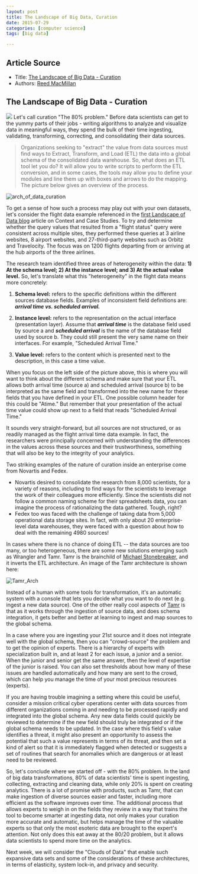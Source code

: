 ```yaml
---
layout: post
title: The Landscape of Big Data, Curation
date: 2015-07-29
categories: [computer science]
tags: [big data]

---
```


## Article Source
* Title: [The Landscape of Big Data - Curation](http://info.trianagroup.com/blog/the-landscape-of-big-data-curation)
* Authors: [Reed MacMillan](http://info.trianagroup.com/blog/author/reed-macmillan)


The Landscape of Big Data - Curation
----------

![](http://sungsoo.github.com/images/data_curation.png) Let's call curation "The 80% problem." Before data scientists can get to the yummy parts of their jobs - writing algorithms to analyze and visualize data in meaningful ways, they spend the bulk of their time ingesting, validating, transforming, correcting, and consolidating their data sources.

> Organizations seeking to "extract" the value from data sources must find ways to Extract, Transform, and Load (ETL) the data into a global schema of the consolidated data warehouse. So, what does an ETL tool let you do? It will allow you to write scripts to perform the ETL conversion, and in some cases, the tools may allow you to define your modules and line them up with boxes and arrows to do the mapping. The picture below gives an overview of the process.

![arch_of_data_curation](http://sungsoo.github.com/images/arch_of_data_curation.png)

To get a sense of how such a process may play out with your own
datasets, let's consider the flight data example referenced in the
[first Landscape of Data blog](http://info.trianagroup.com/blog/big-data-case-studies) article on Context and Case Studies. To try and determine whether the query values
that resulted from a "flight status" query were consistent across
multiple sites, they performed these queries at 3 airline websites, 8
airport websites, and 27-third-party websites such as Orbitz and
Travelocity. The focus was on 1200 flights departing from or arriving at
the hub airports of the three airlines.

The research team identified three areas of heterogeneity within the
data: **1) At the schema level; 2) At the instance level; and 3) At the
actual value level.** So, let's translate what this "heterogeneity" in
the flight data means more concretely:

1. **Schema level:** refers to the specific definitions within the different sources database fields. Examples of inconsistent field definitions are: ***arrival time vs. scheduled arrival.***

2. **Instance level:** refers to the representation on the actual
interface (presentation layer). Assume that ***arrival time*** is the
database field used by source a and ***scheduled arrival*** is the name
of the database field used by source b. They could still present the
very same name on their interfaces. For example, "Scheduled Arrival
Time." 

3. **Value level:** refers to the content which is presented next to
the description, in this case a time value.

When you focus on the left side of the picture above, this is where you
will want to think about the different schema and make sure that your
ETL allows both arrival time (source a) and scheduled arrival (source b)
to be interpreted as the same field and transformed into the new name
for these fields that you have defined in your ETL. One possible column
header for this could be "Atime." But remember that your presentation of
the actual time value could show up next to a field that reads
"Scheduled Arrival Time."

It sounds very straight-forward, but all sources are not structured, or
as readily managed as the flight arrival time data example. In fact, the
researchers were principally concerned with understanding the
differences in the values across these sources and their
trustworthiness, something that will also be key to the integrity of
your analytics.

Two striking examples of the nature of curation inside an enterprise
come from Novartis and Fedex.

-   Novartis desired to consolidate the research from 8,000 scientists,
    for a variety of reasons, including to find ways for the scientists
    to leverage the work of their colleagues more efficiently. Since the
    scientists did not follow a common naming scheme for their
    spreadsheets data, you can imagine the process of rationalizing the
    data gathered. Tough, right?
-   Fedex too was faced with the challenge of taking data from 5,000
    operational data storage sites. In fact, with only about 20
    enterprise-level data warehouses, they were faced with a question
    about how to deal with the remaining 4980 sources!

In cases where there is no chance of doing ETL -- the data sources are
too many, or too heterogeneous, there are some new solutions emerging
such as Wrangler and Tamr. Tamr is the brainchild of [Michael
Stonebreaker,](https://en.wikipedia.org/wiki/Michael_Stonebraker) and it
inverts the ETL architecture. An image of the Tamr architecture is shown
here:

![Tamr_Arch](http://sungsoo.github.com/images/Tamr_Arch.png)

Instead of a human with some tools for transformation, it's an automatic
system with a console that lets you decide what you want to do next
(e.g. ingest a new data source). One of the other really cool aspects of
[Tamr](http://www.tamr.com/) is that as it works through the ingestion of
source data, and does schema integration, it gets better and better at
learning to ingest and map sources to the global schema.

In a case where you are ingesting your 21st source and it does not
integrate well with the global schema, then you can "crowd-source" the
problem and to get the opinion of experts. There is a hierarchy of
experts with specialization built in, and at least 2 for each issue, a
junior and a senior. When the junior and senior get the same answer,
then the level of expertise of the junior is raised. You can also set
thresholds about how many of these issues are handled automatically and
how many are sent to the crowd, which can help you manage the time of
your most precious resources (experts).

If you are having trouble imagining a setting where this could be
useful, consider a mission critical cyber operations center with data
sources from different organizations coming in and needing to be
processed rapidly and integrated into the global schema. Any new data
fields could quickly be reviewed to determine if the new field should
truly be integrated or if the global schema needs to be updated. In the
case where this field's value identifies a threat, it might also present
an opportunity to assess the potential that such a value represents in
terms of its threat, and then set a kind of alert so that it is
immediately flagged when detected or suggests a set of routines that
search for anomalies which are dangerous or at least need to be
reviewed.

So, let's conclude where we started off - with the 80% problem. In the
land of big data transformations, 80% of data scientists' time is spent
ingesting, collecting, extracting and cleaning data, while only 20% is
spent on creating analytics. There is a lot of promise with products,
such as Tamr, that can make ingestion of diverse sources easier and
faster, including more efficient as the software improves over time. The
additional process that allows experts to weigh in on the fields they
review in a way that trains the tool to become smarter at ingesting
data, not only makes your curation more accurate and automatic, but
helps manage the time of the valuable experts so that only the most
esoteric data are brought to the expert's attention. Not only does this
eat away at the 80/20 problem, but it allows data scientists to spend
more time on the analytics. 

Next week, we will consider the "Clouds of Data" that enable such
expansive data sets and some of the considerations of these
architectures, in terms of elasticity, system lock-in, and privacy and
security.
